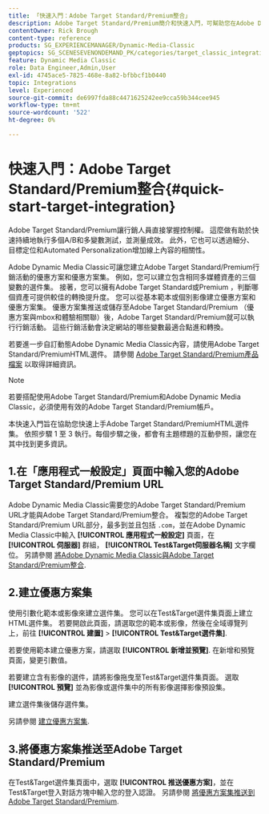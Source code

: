 ```yaml
---
title: 「快速入門：Adobe Target Standard/Premium整合」
description: Adobe Target Standard/Premium簡介和快速入門，可幫助您在Adobe Dynamic Media Classic中快速啟動和執行Adobe Target Standard/Premium整合技術。
contentOwner: Rick Brough
content-type: reference
products: SG_EXPERIENCEMANAGER/Dynamic-Media-Classic
geptopics: SG_SCENESEVENONDEMAND_PK/categories/target_classic_integration
feature: Dynamic Media Classic
role: Data Engineer,Admin,User
exl-id: 4745ace5-7825-468e-8a82-bfbbcf1b0440
topic: Integrations
level: Experienced
source-git-commit: de6997fda88c4471625242ee9cca59b344cee945
workflow-type: tm+mt
source-wordcount: '522'
ht-degree: 0%

---
```


# 快速入門：Adobe Target Standard/Premium整合{#quick-start-target-integration}

Adobe Target Standard/Premium讓行銷人員直接掌握控制權。 這麼做有助於快速持續地執行多個A/B和多變數測試，並測量成效。 此外，它也可以透過細分、目標定位和Automated Personalization增加線上內容的相關性。

Adobe Dynamic Media Classic可讓您建立Adobe Target Standard/Premium行銷活動的優惠方案和優惠方案集。 例如，您可以建立包含相同多媒體資產的三個變數的選件集。 接著，您可以擁有Adobe Target Standard或Premium ，判斷哪個資產可提供較佳的轉換提升度。 您可以從基本範本或個別影像建立優惠方案和優惠方案集。 優惠方案集推送或儲存至Adobe Target Standard/Premium （優惠方案與mbox和體驗相關聯）後，Adobe Target Standard/Premium就可以執行行銷活動。 這些行銷活動會決定網站的哪些變數最適合點進和轉換。

若要進一步自訂動態Adobe Dynamic Media Classic內容，請使用Adobe Target Standard/PremiumHTML選件。 請參閱 [Adobe Target Standard/Premium產品檔案](https://experienceleague.adobe.com/en/docs/target) 以取得詳細資訊。

>[!NOTE]
>
>若要搭配使用Adobe Target Standard/Premium和Adobe Dynamic Media Classic，必須使用有效的Adobe Target Standard/Premium帳戶。

本快速入門旨在協助您快速上手Adobe Target Standard/PremiumHTML選件集。 依照步驟 1 至 3 執行。每個步驟之後，都會有主題標題的互動參照，讓您在其中找到更多資訊。

## 1.在「應用程式一般設定」頁面中輸入您的Adobe Target Standard/Premium URL

Adobe Dynamic Media Classic需要您的Adobe Target Standard/Premium URL才能與Adobe Target Standard/Premium整合。 複製您的Adobe Target Standard/Premium URL部分，最多到並且包括 `.com`，並在Adobe Dynamic Media Classic中輸入 **[!UICONTROL 應用程式一般設定]** 頁面，在 **[!UICONTROL 伺服器]** 群組， **[!UICONTROL Test&amp;Target伺服器名稱]** 文字欄位。 另請參閱 [將Adobe Dynamic Media Classic與Adobe Target Standard/Premium整合](integrating-dmc-with-target.md#integrating-dmc-with-target).

## 2.建立優惠方案集

使用引數化範本或影像來建立選件集。 您可以在Test&amp;Target選件集頁面上建立HTML選件集。 若要開啟此頁面，請選取您的範本或影像，然後在全域導覽列上，前往 **[!UICONTROL 建置]** > **[!UICONTROL Test&amp;Target選件集]**.

若要使用範本建立優惠方案，請選取 **[!UICONTROL 新增並預覽]**. 在新增和預覽頁面，變更引數值。

若要建立含有影像的選件，請將影像拖曳至Test&amp;Target選件集頁面。 選取 **[!UICONTROL 預覽]** 並為影像或選件集中的所有影像選擇影像預設集。

建立選件集後儲存選件集。

另請參閱 [建立優惠方案集](creating-offer-set.md#creating_an_offer_set).

## 3.將優惠方案集推送至Adobe Target Standard/Premium

在Test&amp;Target選件集頁面中，選取 **[!UICONTROL 推送優惠方案]**，並在Test&amp;Target登入對話方塊中輸入您的登入認證。 另請參閱 [將優惠方案集推送到Adobe Target Standard/Premium](pushing-offer-sets-target.md#pushing_offer_sets_to_target).
